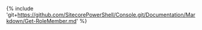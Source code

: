 {% include 'git+https://github.com/SitecorePowerShell/Console.git/Documentation/Markdown/Get-RoleMember.md' %}
